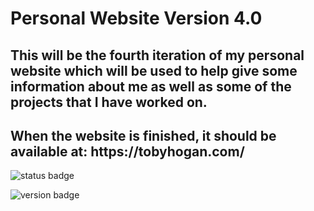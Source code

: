<h1>Personal Website Version 4.0</h1>
</hr>
<h2>This will be the fourth iteration of my personal website which will be used to help give some information about me as well as some of the projects that I have worked on.</h2>
</h4>
<h2>When the website is finished, it should be available at: https://tobyhogan.com/</h2>

![status badge](https://img.shields.io/badge/build-testing-blue)

![version badge](https://img.shields.io/badge/version-4.0-green)


